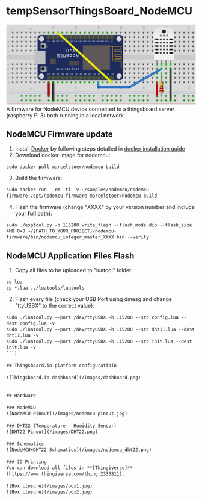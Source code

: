 # tempSensorThingsBoard_NodeMCU
![head](images/nodemcu_dht22.png)
A firmware for NodeMCU device connected to a thingsboard server (raspberry PI 3) both running in a local network.

## NodeMCU Firmware update

1. Install [Docker](https://www.docker.com/) by following steps detailed in [docker installation guide](https://docs.docker.com/install/linux/docker-ce/ubuntu/)
2. Download docker image for nodemcu:
```
sudo docker pull marcelstoer/nodemcu-build
```
3. Build the firmware:
```
sudo docker run --rm -ti -v ~/samples/nodemcu/nodemcu-firmware:/opt/nodemcu-firmware marcelstoer/nodemcu-build
```
4. Flash the firmware (change "XXXX" by your version number and include your **full** path):
```
sudo ./esptool.py -b 115200 write_flash --flash_mode dio --flash_size 4MB 0x0 ~/[PATH_TO_YOUR_PROJECT]/nodemcu-firmware/bin/nodemcu_integer_master_XXXX.bin --verify
```

## NodeMCU Application Files Flash

1. Copy all files to be uploaded to "luatool" folder.
```
cd lua
cp *.lua ../luatools/luatools
```
2. Flash every file (check your USB Port using dmesg and change "ttyUSBX" to the correct value):
```
sudo ./luatool.py --port /dev/ttyUSBX -b 115200 --src config.lua --dest config.lua -v
sudo ./luatool.py --port /dev/ttyUSBX -b 115200 --src dht11.lua --dest dht11.lua -v
sudo ./luatool.py --port /dev/ttyUSBX -b 115200 --src init.lua --dest init.lua -v
```)

## Thingsboard.io platform configuratioin

![Thingsboard.io dashboard](/images/dashboard.png)


## Hardware

### NodeMCU
![NodeMCU Pinout](/images/nodemcu-pinout.jpg)

### DHT22 (Temperature - Humidity Sensor)
![DHT22 Pinout](/images/DHT22.png)

### Schematics
![NodeMCU+DHT22 Schematics](/images/nodemcu_dht22.png)

### 3D Printing
You can download all files in **[Thingiverse]**(https://www.thingiverse.com/thing:2330811).

![Box closure](/images/box1.jpg)
![Box closure](/images/box2.jpg)
